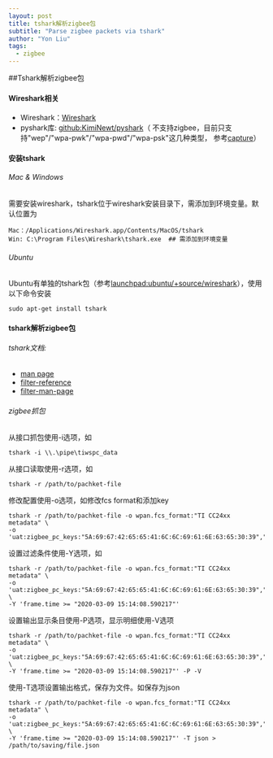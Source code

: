 ```yaml
---
layout: post
title: tshark解析zigbee包
subtitle: "Parse zigbee packets via tshark"
author: "Yon Liu"
tags:
  - zigbee
--- 
```


##Tshark解析zigbee包


#### Wireshark相关
- Wireshark：[Wireshark](https://www.wireshark.org/download.html)
- pyshark库: [github:KimiNewt/pyshark](https://github.com/KimiNewt/pyshark)（
不支持zigbee，目前只支持"wep"/"wpa-pwk"/"wpa-pwd"/"wpa-psk"这几种类型，
参考[capture](https://github.com/KimiNewt/pyshark/blob/master/src/pyshark/capture/capture.py)）


#### 安装tshark

###### Mac & Windows
需要安装wireshark，tshark位于wireshark安装目录下，需添加到环境变量。默认位置为
```
Mac：/Applications/Wireshark.app/Contents/MacOS/tshark 
Win: C:\Program Files\Wireshark\tshark.exe  ## 需添加到环境变量 
```

###### Ubuntu
Ubuntu有单独的tshark包（参考[launchpad:ubuntu/+source/wireshark](https://launchpad.net/ubuntu/+source/wireshark)），使用以下命令安装
```shell
sudo apt-get install tshark
```

#### tshark解析zigbee包

###### tshark文档: 
- [man page](https://www.wireshark.org/docs/man-pages/tshark.html)
- [filter-reference](https://www.wireshark.org/docs/dfref/#section_z)
- [filter-man-page](https://www.wireshark.org/docs/man-pages/wireshark-filter.html)

###### zigbee抓包
从接口抓包使用-i选项，如
```shell
tshark -i \\.\pipe\tiwspc_data
```

从接口读取使用-r选项，如
```shell
tshark -r /path/to/pachket-file
```
修改配置使用-o选项，如修改fcs format和添加key
```shell
tshark -r /path/to/pachket-file -o wpan.fcs_format:"TI CC24xx metadata" \
-o 'uat:zigbee_pc_keys:"5A:69:67:42:65:65:41:6C:6C:69:61:6E:63:65:30:39","Normal",""'
```
设置过滤条件使用-Y选项，如
```shell
tshark -r /path/to/pachket-file -o wpan.fcs_format:"TI CC24xx metadata" \
-o 'uat:zigbee_pc_keys:"5A:69:67:42:65:65:41:6C:6C:69:61:6E:63:65:30:39","Normal",""' \
-Y 'frame.time >= "2020-03-09 15:14:08.590217"'
```
设置输出显示条目使用-P选项，显示明细使用-V选项
```shell
tshark -r /path/to/pachket-file -o wpan.fcs_format:"TI CC24xx metadata" \
-o 'uat:zigbee_pc_keys:"5A:69:67:42:65:65:41:6C:6C:69:61:6E:63:65:30:39","Normal",""' \
-Y 'frame.time >= "2020-03-09 15:14:08.590217"' -P -V
```
使用-T选项设置输出格式，保存为文件。如保存为json
```shell
tshark -r /path/to/pachket-file -o wpan.fcs_format:"TI CC24xx metadata" \
-o 'uat:zigbee_pc_keys:"5A:69:67:42:65:65:41:6C:6C:69:61:6E:63:65:30:39","Normal",""' \
-Y 'frame.time >= "2020-03-09 15:14:08.590217"' -T json > /path/to/saving/file.json
```